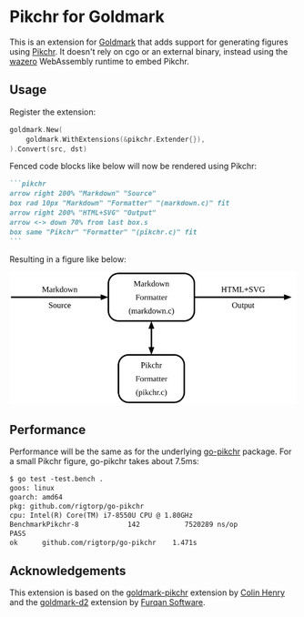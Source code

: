 # Pikchr for Goldmark

This is an extension for [Goldmark](https://github.com/yuin/goldmark) that adds
support for generating figures using [Pikchr](https://pikchr.org). It doesn't
rely on cgo or an external binary, instead using the
[wazero](https://wazero.io/) WebAssembly runtime to embed Pikchr.

## Usage

Register the extension:

``` go
goldmark.New(
	goldmark.WithExtensions(&pikchr.Extender{}),
).Convert(src, dst)
```

Fenced code blocks like below will now be rendered using Pikchr:

~~~markdown
```pikchr
arrow right 200% "Markdown" "Source"
box rad 10px "Markdown" "Formatter" "(markdown.c)" fit
arrow right 200% "HTML+SVG" "Output"
arrow <-> down 70% from last box.s
box same "Pikchr" "Formatter" "(pikchr.c)" fit
```
~~~

Resulting in a figure like below:

![](testdata/basic.svg)

## Performance

Performance will be the same as for the underlying
[go-pikchr](https://github.com/rigtorp/go-pikchr) package. For a small Pikchr
figure, go-pikchr takes about 7.5ms:

```shell
$ go test -test.bench .
goos: linux
goarch: amd64
pkg: github.com/rigtorp/go-pikchr
cpu: Intel(R) Core(TM) i7-8550U CPU @ 1.80GHz
BenchmarkPikchr-8            142           7520289 ns/op
PASS
ok      github.com/rigtorp/go-pikchr    1.471s
```

## Acknowledgements

This extension is based on the
[goldmark-pikchr](https://github.com/jchenry/goldmark-pikchr) extension by
[Colin Henry](https://github.com/jchenry) and the
[goldmark-d2](https://github.com/FurqanSoftware/goldmark-d2) extension by
[Furqan Software](https://github.com/FurqanSoftware).
